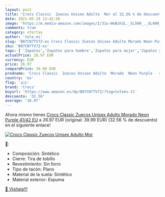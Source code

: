 ```yaml
---
layout: post
title: 'Crocs Classic  Zuecos Unisex Adulto  Mor al 32.56 % de descuento'
date: 2021-05-28 13:42:56
image: 'https://m.media-amazon.com/images/I/31u-WeBzh2L._SL500_._SL400_.jpg'
comments: true
category: ofertas
author: 'tole.es'
slug: 'B07CN7TV7Z-es Crocs Classic Zuecos Unisex Adulto Morado Neon Purple...'
sku: 'B07CN7TV7Z-es'
tags: [ 'Zapatos','Zapatos para hombre','Zapatos para mujer','Zapatos y complementos','Zuecos y mules de mujer','Zuecos y mules para hombre','crocs','zuecos', ]
actualPrice: 26.97 EUR
currency: EUR
price: 26.97
comparePrice: 39.99 EUR
prodname: 'Crocs Classic  Zuecos Unisex Adulto  Morado  Neon Purple   41/42 EU'
country: 'es'
flag: '🇪🇸'
brand: 'Crocs'
buyurl: 'https://www.amazon.es/dp/B07CN7TV7Z/?tag=tolees-21'
descuento: '32.56'
average: '26.97'
---
```


Ahora mismo tienes [Crocs Classic  Zuecos Unisex Adulto  Morado  Neon Purple   41/42 EU](https://www.amazon.es/dp/B07CN7TV7Z/?tag=tolees-21) a 26.97 EUR (original: 39.99 EUR) (32.56 %  de descuento) en el siguiente enlace!

[![Crocs Classic  Zuecos Unisex Adulto  Mor](https://m.media-amazon.com/images/I/31u-WeBzh2L._SL500_._SL400_.jpg)](https://www.amazon.es/dp/B07CN7TV7Z/?tag=tolees-21)

🔎:

- Composición: Sintético
- Cierre: Tira de tobillo
- Revestimiento: Sin forro
- Tipo de tacón: Plano
- Material de la suela: Sintético
- Material exterior: Espuma

[🛒 Visítala!!!](https://www.amazon.es/dp/B07CN7TV7Z/?tag=tolees-21)
